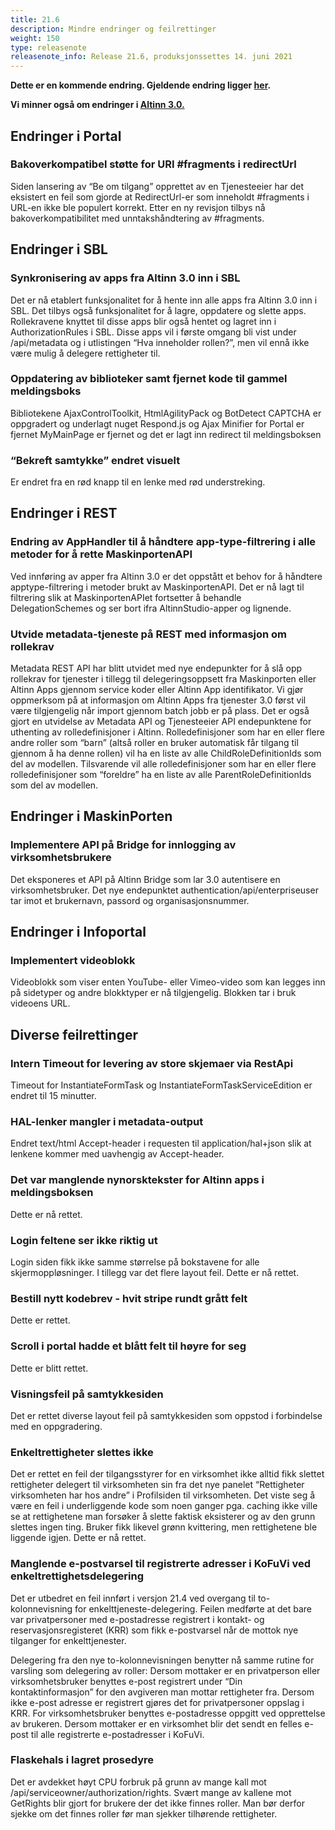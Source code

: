 ```yaml
---
title: 21.6
description: Mindre endringer og feilrettinger
weight: 150
type: releasenote
releasenote_info: Release 21.6, produksjonssettes 14. juni 2021
---
```

**Dette er en kommende endring. Gjeldende endring ligger [her](../21-5).**

**Vi minner også om endringer i [Altinn 3.0.](https://github.com/Altinn/altinn-studio/releases)**

## Endringer i Portal

### Bakoverkompatibel støtte for URI #fragments i redirectUrl
Siden lansering av “Be om tilgang” opprettet av en Tjenesteeier har det eksistert en feil som gjorde at RedirectUrl-er som inneholdt #fragments i URL-en ikke ble populert korrekt. Etter en ny revisjon tilbys nå bakoverkompatibilitet med unntakshåndtering av #fragments.  

## Endringer i SBL

### Synkronisering av apps fra Altinn 3.0 inn i SBL
Det er nå etablert funksjonalitet for å hente inn alle apps fra Altinn 3.0 inn i SBL. Det tilbys også funksjonalitet for å lagre, oppdatere og slette apps. 
Rollekravene knyttet til disse apps blir også hentet og lagret inn i AuthorizationRules i SBL. Disse apps vil i første omgang bli vist under /api/metadata og i utlistingen “Hva inneholder rollen?”, men vil ennå ikke være mulig å delegere rettigheter til.

### Oppdatering av biblioteker samt fjernet kode til gammel meldingsboks
Bibliotekene AjaxControlToolkit, HtmlAgilityPack og BotDetect CAPTCHA er oppgradert og underlagt nuget
Respond.js og Ajax Minifier for Portal er fjernet
MyMainPage er fjernet og det er lagt inn redirect til meldingsboksen

###  “Bekreft samtykke” endret visuelt
Er endret fra en rød knapp til en lenke med rød understreking.

## Endringer i REST

### Endring av AppHandler til å håndtere app-type-filtrering i alle metoder for å rette MaskinportenAPI
Ved innføring av apper fra Altinn 3.0 er det oppstått et behov for å håndtere apptype-filtrering i metoder brukt av MaskinportenAPI. Det er nå lagt til filtrering slik at MaskinportenAPIet fortsetter å behandle DelegationSchemes og ser bort ifra AltinnStudio-apper og lignende.

### Utvide metadata-tjeneste på REST med informasjon om rollekrav
Metadata REST API har blitt utvidet med nye endepunkter for å slå opp rollekrav for tjenester i tillegg til delegeringsoppsett fra Maskinporten eller Altinn Apps gjennom service koder eller Altinn App identifikator. Vi gjør oppmerksom på at informasjon om Altinn Apps fra tjenester 3.0 først vil være tilgjengelig når import gjennom batch jobb er på plass.
Det er også gjort en utvidelse av Metadata API og Tjenesteeier API endepunktene for uthenting av rolledefinisjoner i Altinn. Rolledefinisjoner som har en eller flere andre roller som “barn” (altså roller en bruker automatisk får tilgang til gjennom å ha denne rollen) vil ha en liste av alle ChildRoleDefinitionIds som del av modellen. Tilsvarende vil alle rolledefinisjoner som har en eller flere rolledefinisjoner som “foreldre” ha en liste av alle ParentRoleDefinitionIds som del av modellen.

## Endringer i MaskinPorten

### Implementere API på Bridge for innlogging av virksomhetsbrukere
Det eksponeres et API på Altinn Bridge som lar 3.0 autentisere en virksomhetsbruker. Det nye endepunktet authentication/api/enterpriseuser tar imot et brukernavn, passord og organisasjonsnummer.

## Endringer i Infoportal

### Implementert videoblokk
Videoblokk som viser enten YouTube- eller Vimeo-video som kan legges inn på sidetyper og andre blokktyper er nå tilgjengelig. Blokken tar i bruk videoens URL.

## Diverse feilrettinger

### Intern Timeout for levering av store skjemaer via RestApi
Timeout for InstantiateFormTask og InstantiateFormTaskServiceEdition er endret til 15 minutter.

### HAL-lenker mangler i metadata-output
Endret text/html Accept-header i requesten til application/hal+json slik at lenkene kommer med uavhengig av Accept-header.

### Det var manglende nynorsktekster for Altinn apps i meldingsboksen
Dette er nå rettet.

### Login feltene ser ikke riktig ut
Login siden fikk ikke samme størrelse på bokstavene for alle skjermoppløsninger. I tillegg var det flere layout feil. Dette er nå rettet.

### Bestill nytt kodebrev - hvit stripe rundt grått felt
Dette er rettet.

### Scroll i portal hadde et blått felt til høyre for seg
Dette er blitt rettet.

### Visningsfeil på samtykkesiden
Det er rettet diverse layout feil på samtykkesiden som oppstod i forbindelse med en oppgradering.

### Enkeltrettigheter slettes ikke
Det er rettet en feil der tilgangsstyrer for en virksomhet ikke alltid fikk slettet rettigheter delegert til virksomheten sin fra det nye panelet “Rettigheter virksomheten har hos andre” i Profilsiden til virksomheten. 
Det viste seg å være en feil i underliggende kode som noen ganger pga. caching ikke ville se at rettighetene man forsøker å slette faktisk eksisterer og av den grunn slettes ingen ting. Bruker fikk likevel grønn kvittering, men rettighetene ble liggende igjen. Dette er nå rettet.

### Manglende e-postvarsel til registrerte adresser i KoFuVi ved enkeltrettighetsdelegering
Det er utbedret en feil innført i versjon 21.4 ved overgang til to-kolonnevisning for enkelttjeneste-delegering. Feilen medførte at det bare var privatpersoner med e-postadresse registrert i kontakt- og reservasjonsregisteret (KRR) som fikk e-postvarsel når de mottok nye tilganger for enkelttjenester. 

Delegering fra den nye to-kolonnevisningen benytter nå samme rutine for varsling som delegering av roller:
Dersom mottaker er en privatperson eller virksomhetsbruker benyttes e-post registrert under “Din kontaktinformasjon” for den avgiveren man mottar rettigheter fra. Dersom ikke e-post adresse er registrert gjøres det for privatpersoner oppslag i KRR. For virksomhetsbruker benyttes e-postadresse oppgitt ved opprettelse av brukeren.
Dersom mottaker er en virksomhet blir det sendt en felles e-post til alle registrerte e-postadresser i KoFuVi.

### Flaskehals i lagret prosedyre
Det er avdekket høyt CPU forbruk på grunn av mange kall mot /api/serviceowner/authorization/rights. Svært mange av kallene mot GetRights blir gjort for brukere der det ikke finnes roller. Man bør derfor sjekke om det finnes roller før man sjekker tilhørende rettigheter.
